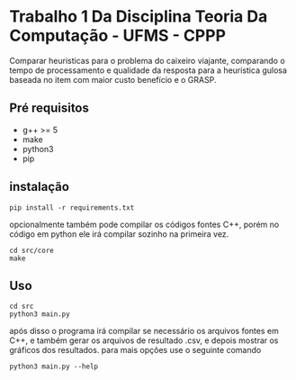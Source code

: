# Trabalho 1 Da Disciplina Teoria Da Computação - UFMS - CPPP
Comparar heuristicas para o problema do caixeiro viajante, comparando o tempo de processamento e qualidade
da resposta para a heuristica gulosa baseada no item com maior custo benefício e o GRASP.
## Pré requisitos
* g++ >= 5
* make
* python3
* pip

## instalação
```shell
pip install -r requirements.txt
```
opcionalmente também pode compilar os códigos fontes C++, porém no código em python ele irá compilar sozinho
na primeira vez.
```shell
cd src/core
make
```
## Uso
```shell
cd src
python3 main.py
```
após disso o programa irá compilar se necessário os arquivos fontes em C++, e também gerar os arquivos de resultado .csv, e depois mostrar os gráficos dos resultados.
para mais opções use o seguinte comando
```shell
python3 main.py --help
```
